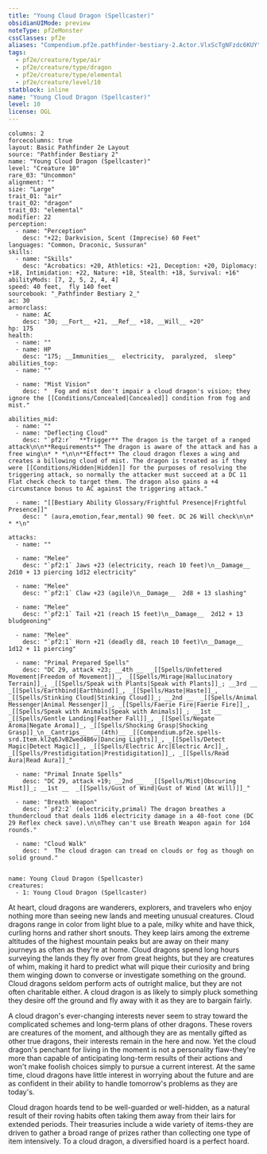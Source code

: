```yaml
---
title: "Young Cloud Dragon (Spellcaster)"
obsidianUIMode: preview
noteType: pf2eMonster
cssClasses: pf2e
aliases: "Compendium.pf2e.pathfinder-bestiary-2.Actor.VlxScTgNFzdc6KUY" 
tags:
  - pf2e/creature/type/air
  - pf2e/creature/type/dragon
  - pf2e/creature/type/elemental
  - pf2e/creature/level/10
statblock: inline
name: "Young Cloud Dragon (Spellcaster)"
level: 10
license: OGL
---
```


```statblock
columns: 2
forcecolumns: true
layout: Basic Pathfinder 2e Layout
source: "Pathfinder Bestiary 2"
name: "Young Cloud Dragon (Spellcaster)"
level: "Creature 10"
rare_03: "Uncommon"
alignment: ""
size: "Large"
trait_01: "air"
trait_02: "dragon"
trait_03: "elemental"
modifier: 22
perception:
  - name: "Perception"
    desc: "+22; Darkvision, Scent (Imprecise) 60 Feet"
languages: "Common, Draconic, Sussuran"
skills:
  - name: "Skills"
    desc: "Acrobatics: +20, Athletics: +21, Deception: +20, Diplomacy: +18, Intimidation: +22, Nature: +18, Stealth: +18, Survival: +16"
abilityMods: [7, 2, 5, 2, 4, 4]
speed: 40 feet,  fly 140 feet
sourcebook: "_Pathfinder Bestiary 2_"
ac: 30
armorclass:
  - name: AC
    desc: "30; __Fort__ +21, __Ref__ +18, __Will__ +20"
hp: 175
health:
  - name: ""
  - name: HP
    desc: "175; __Immunities__  electricity,  paralyzed,  sleep"
abilities_top:
  - name: ""

  - name: "Mist Vision"
    desc: "  Fog and mist don't impair a cloud dragon's vision; they ignore the [[Conditions/Concealed|Concealed]] condition from fog and mist."

abilities_mid:
  - name: ""
  - name: "Deflecting Cloud"
    desc: "`pf2:r`  **Trigger** The dragon is the target of a ranged attack\n\n**Requirements** The dragon is aware of the attack and has a free wing\n* * *\n\n**Effect** The cloud dragon flexes a wing and creates a billowing cloud of mist. The dragon is treated as if they were [[Conditions/Hidden|Hidden]] for the purposes of resolving the triggering attack, so normally the attacker must succeed at a DC 11 Flat check check to target them. The dragon also gains a +4 circumstance bonus to AC against the triggering attack."

  - name: "[[Bestiary Ability Glossary/Frightful Presence|Frightful Presence]]"
    desc: " (aura,emotion,fear,mental) 90 feet. DC 26 Will check\n\n* * *\n"

attacks:
  - name: ""

  - name: "Melee"
    desc: "`pf2:1` Jaws +23 (electricity, reach 10 feet)\n__Damage__  2d10 + 13 piercing 1d12 electricity"

  - name: "Melee"
    desc: "`pf2:1` Claw +23 (agile)\n__Damage__  2d8 + 13 slashing"

  - name: "Melee"
    desc: "`pf2:1` Tail +21 (reach 15 feet)\n__Damage__  2d12 + 13 bludgeoning"

  - name: "Melee"
    desc: "`pf2:1` Horn +21 (deadly d8, reach 10 feet)\n__Damage__  1d12 + 11 piercing"

  - name: "Primal Prepared Spells"
    desc: "DC 29, attack +23; __4th __  _[[Spells/Unfettered Movement|Freedom of Movement]]_, _[[Spells/Mirage|Hallucinatory Terrain]]_, _[[Spells/Speak with Plants|Speak with Plants]]_; __3rd __  _[[Spells/Earthbind|Earthbind]]_, _[[Spells/Haste|Haste]]_, _[[Spells/Stinking Cloud|Stinking Cloud]]_; __2nd __  _[[Spells/Animal Messenger|Animal Messenger]]_, _[[Spells/Faerie Fire|Faerie Fire]]_, _[[Spells/Speak with Animals|Speak with Animals]]_; __1st __  _[[Spells/Gentle Landing|Feather Fall]]_, _[[Spells/Negate Aroma|Negate Aroma]]_, _[[Spells/Shocking Grasp|Shocking Grasp]]_\n__Cantrips__  __(4th)__ _[[Compendium.pf2e.spells-srd.Item.kl2q6JvBZwed4B6v|Dancing Lights]]_, _[[Spells/Detect Magic|Detect Magic]]_, _[[Spells/Electric Arc|Electric Arc]]_, _[[Spells/Prestidigitation|Prestidigitation]]_, _[[Spells/Read Aura|Read Aura]]_"

  - name: "Primal Innate Spells"
    desc: "DC 29, attack +19; __2nd __  _[[Spells/Mist|Obscuring Mist]]_; __1st __  _[[Spells/Gust of Wind|Gust of Wind (At Will)]]_"

  - name: "Breath Weapon"
    desc: "`pf2:2` (electricity,primal) The dragon breathes a thundercloud that deals 11d6 electricity damage in a 40-foot cone (DC 29 Reflex check save).\n\nThey can't use Breath Weapon again for 1d4 rounds."

  - name: "Cloud Walk"
    desc: "  The cloud dragon can tread on clouds or fog as though on solid ground."
 
```

```encounter-table
name: Young Cloud Dragon (Spellcaster)
creatures:
  - 1: Young Cloud Dragon (Spellcaster)
```



At heart, cloud dragons are wanderers, explorers, and travelers who enjoy nothing more than seeing new lands and meeting unusual creatures. Cloud dragons range in color from light blue to a pale, milky white and have thick, curling horns and rather short snouts. They keep lairs among the extreme altitudes of the highest mountain peaks but are away on their many journeys as often as they're at home. Cloud dragons spend long hours surveying the lands they fly over from great heights, but they are creatures of whim, making it hard to predict what will pique their curiosity and bring them winging down to converse or investigate something on the ground. Cloud dragons seldom perform acts of outright malice, but they are not often charitable either. A cloud dragon is as likely to simply pluck something they desire off the ground and fly away with it as they are to bargain fairly.

A cloud dragon's ever-changing interests never seem to stray toward the complicated schemes and long-term plans of other dragons. These rovers are creatures of the moment, and although they are as mentally gifted as other true dragons, their interests remain in the here and now. Yet the cloud dragon's penchant for living in the moment is not a personality flaw-they're more than capable of anticipating long-term results of their actions and won't make foolish choices simply to pursue a current interest. At the same time, cloud dragons have little interest in worrying about the future and are as confident in their ability to handle tomorrow's problems as they are today's.

Cloud dragon hoards tend to be well-guarded or well-hidden, as a natural result of their roving habits often taking them away from their lairs for extended periods. Their treasuries include a wide variety of items-they are driven to gather a broad range of prizes rather than collecting one type of item intensively. To a cloud dragon, a diversified hoard is a perfect hoard.
